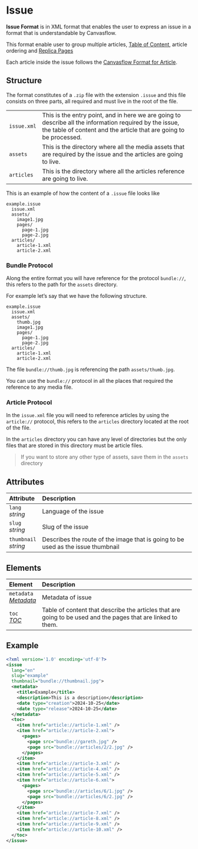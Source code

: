# Issue

**Issue Format** is in XML format that enables the user to 
express an issue in a format that is understandable by Canvasflow.

This format enable user to group multiple articles,
[Table of Content](./issue/TOC.md), article ordering and 
[Replica Pages](./issue/Page.md)

Each article inside the issue follows 
the [Canvasflow Format for Article](./Article.md).

## Structure

The format constitutes of a `.zip` file with the extension `.issue` and this 
file consists on three parts, all required and must live in the root of the file.

|             |                                                                                                                                                                               |
| :---------- | :---------------------------------------------------------------------------------------------------------------------------------------------------------------------------- |
| `issue.xml` | This is the entry point, and in here we are going to describe all the information required by the issue, the table of content and the article that are going to be processed. |
| `assets`    | This is the directory where all the media assets that are required by the issue and the articles are going to live.                                                           |
| `articles`  | This is the directory where all the articles reference are going to live.                                                                                                     |

This is an example of how the content of a `.issue` file looks like

```
example.issue
  issue.xml
  assets/
    image1.jpg
    pages/
      page-1.jpg
      page-2.jpg
  articles/
    article-1.xml
    article-2.xml
```

### Bundle Protocol

Along the entire format you will have reference for the protocol `bundle://`, 
this refers to the path for the `assets` directory.

For example let’s say that we have the following structure.

```
example.issue
  issue.xml
  assets/
    thumb.jpg
    image1.jpg
    pages/
      page-1.jpg
      page-2.jpg
  articles/
    article-1.xml
    article-2.xml
```

The file `bundle://thumb.jpg` is referencing the path `assets/thumb.jpg`. 

You can use the `bundle://` protocol in all the places that required the 
reference to any media file.

### Article Protocol

In the `issue.xml` file you will need to reference articles by using the 
`article://` protocol, this refers to the `articles` directory located at the 
root of the file.

In the `articles` directory you can have any level of directories but the only 
files that are stored in this directory must be article files. 

> If you want to store any other type of assets, save them in 
> the `assets` directory


## Attributes

| Attribute                  | Description                                                                      |
| :------------------------- | :------------------------------------------------------------------------------- |
| `lang` <br/> _string_      | Language of the issue                                                            |
| `slug` <br/> _string_      | Slug of the issue                                                                |
| `thumbnail` <br/> _string_ | Describes the route of the image that is going to be used as the issue thumbnail |

## Elements

| Element                                            | Description                                                                                                  |
| :------------------------------------------------- | :----------------------------------------------------------------------------------------------------------- |
| `metadata` <br/> ‌[_Metadata_](./issue/Metadata.md) | Metadata of issue                                                                                            |
| `toc` <br/> [_TOC_](./issue/TOC.md)                | Table of content that describe the articles that are going to be used and the pages that are linked to them. |

## Example

```xml
<?xml version='1.0' encoding='utf-8'?>
<issue 
  lang="en" 
  slug="example" 
  thumbnail="bundle://thumbnail.jpg">
  <metadata>
    <title>Example</title>
    <description>This is a description</description>
    <date type="creation">2024-10-25</date>
    <date type="release">2024-10-25</date>
  </metadata>
  <toc>
    <item href="article://article-1.xml" />
    <item href="article://article-2.xml">
      <pages>
        <page src="bundle://gareth.jpg" />
        <page src="bundle://articles/2/2.jpg" />
      </pages>
    </item>
    <item href="article://article-3.xml" />
    <item href="article://article-4.xml" />
    <item href="article://article-5.xml" />
    <item href="article://article-6.xml">
      <pages>
        <page src="bundle://articles/6/1.jpg" />
        <page src="bundle://articles/6/2.jpg" />
      </pages>
    </item>
    <item href="article://article-7.xml" />
    <item href="article://article-8.xml" />
    <item href="article://article-9.xml" />
    <item href="article://article-10.xml" />
  </toc>
</issue>
``` 

